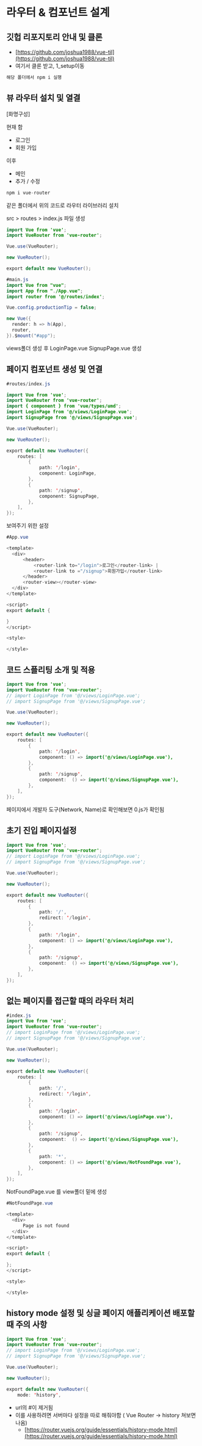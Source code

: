 ﻿# 라우터 & 컴포넌트 설계

## 깃헙 리포지토리 안내 및 클론

- [https://github.com/joshua1988/vue-til](https://github.com/joshua1988/vue-til)
- 여기서 클론 받고,  1_setup이동

```java
해당 폴더에서 npm i 실행
```

## 뷰 라우터 설치 및 열결

[화명구성]

현재 함

- 로그인
- 회원 가입

이후 

- 메인
- 추가 / 수정

```java
npm i vue-router 
```

같은 폴더에서 위의 코드로 라우터 라이브러리 설치

src > routes > index.js 파일 생성

```java
import Vue from 'vue';
import VueRouter from 'vue-router';

Vue.use(VueRouter);

new VueRouter();

export default new VueRouter();
```

```java
#main.js
import Vue from "vue";
import App from "./App.vue";
import router from '@/routes/index';

Vue.config.productionTip = false;

new Vue({
  render: h => h(App),
  router,
}).$mount("#app");
```

views폴더 생성 후 LoginPage.vue SignupPage.vue 생성

## 페이지 컴포넌트 생성 및 연결

```java
#routes/index.js

import Vue from 'vue';
import VueRouter from 'vue-router';
import { component } from 'vue/types/umd';
import LoginPage from '@/views/LoginPage.vue';
import SignupPage from '@/views/SignupPage.vue';

Vue.use(VueRouter);

new VueRouter();

export default new VueRouter({
    routes: [
        {
            path: '/login',
            component: LoginPage,
        },
        {
            path: '/signup',
            component: SignupPage,
        },
    ],
});
```

보여주기 위한 설정 

```java
#App.vue

<template>
  <div>
	  <header>
		  <router-link to="/login">로그인</router-link> | 
		  <router-link to ="/signup">회원가입</router-link>
	  </header>
	  <router-view></router-view>
  </div>
</template>

<script>
export default {

}
</script>

<style>

</style>
```

## 코드 스플리팅 소개 및 적용

```java
import Vue from 'vue';
import VueRouter from 'vue-router';
// import LoginPage from '@/views/LoginPage.vue';
// import SignupPage from '@/views/SignupPage.vue';

Vue.use(VueRouter);

new VueRouter();

export default new VueRouter({
    routes: [
        {
            path: '/login',
            component: () => import('@/views/LoginPage.vue'),
        },
        {
            path: '/signup',
            component:  () => import('@/views/SignupPage.vue'),
        },
    ],
});
```

페이지에서 개발자 도구(Network, Name)로 확인해보면 0.js가 확인됨

## 초기 진입 페이지설정

```java
import Vue from 'vue';
import VueRouter from 'vue-router';
// import LoginPage from '@/views/LoginPage.vue';
// import SignupPage from '@/views/SignupPage.vue';

Vue.use(VueRouter);

new VueRouter();

export default new VueRouter({
    routes: [
        {
            path: '/',
            redirect: '/login',
        },
        {
            path: '/login',
            component: () => import('@/views/LoginPage.vue'),
        },
        {
            path: '/signup',
            component:  () => import('@/views/SignupPage.vue'),
        },
    ],
});
```

## 없는 페이지를 접근할 때의 라우터 처리

```java
#index.js
import Vue from 'vue';
import VueRouter from 'vue-router';
// import LoginPage from '@/views/LoginPage.vue';
// import SignupPage from '@/views/SignupPage.vue';

Vue.use(VueRouter);

new VueRouter();

export default new VueRouter({
    routes: [
        {
            path: '/',
            redirect: '/login',
        },
        {
            path: '/login',
            component: () => import('@/views/LoginPage.vue'),
        },
        {
            path: '/signup',
            component:  () => import('@/views/SignupPage.vue'),
        },
        {
            path: '*',
            component: () => import('@/views/NotFoundPage.vue'),
        },
    ],
});
```

NotFoundPage.vue 를 view폴더 밑에 생성

```java
#NotFoundPage.vue

<template>
  <div>
      Page is not found
  </div>
</template>

<script>
export default {

};
</script>

<style>

</style>
```

## history mode 설정 및 싱글 페이지 애플리케이션 배포할 때 주의 사항

```java
import Vue from 'vue';
import VueRouter from 'vue-router';
// import LoginPage from '@/views/LoginPage.vue';
// import SignupPage from '@/views/SignupPage.vue';

Vue.use(VueRouter);

new VueRouter();

export default new VueRouter({
    mode: 'history',
```

- url의 #이 제거됨
- 이를 사용하려면 서버마다 설정을 따로 해줘야함 ( Vue Router → history 쳐보면 나옴)
    - [https://router.vuejs.org/guide/essentials/history-mode.html](https://router.vuejs.org/guide/essentials/history-mode.html)